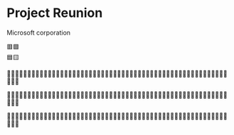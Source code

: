 # Project Reunion
Microsoft corporation                                                                                                   

🟥🟩               
🟦🟨
                          



   🌹🌟🌹🌟🌹🌟🌹🌟🌹🌟🌹🌟🌹🌟🌹🌟🌹🌟🌹🌟🌹🌟🌹🌟🌹🌟🌹🌟🌹🌟🌹🌟🌹🌟🌹🌟🌹🌟🌹🌟🌹🌟🌹🌟🌹🌟🌹🌟🌹🌟🌹🌟🌹🌟🌹🌟🌹


🌺🌺🌺🌺🌺🌺🌺🌺🌺🌺🌺🌺🌺🌺🌺🌺🌺🌺🌺🌺🌺🌺🌺🌺🌺🌺🌺🌺🌺🌺🌺🌺🌺🌺🌺🌺🌺🌺🌺🌺🌺🌺🌺🌺🌺🌺🌺🌺🌺🌺🌺🌺🌺🌺🌺🌺🌺








🌸🌸🌸🌸🌸🌸🌸🌸🌸🌸🌸🌸🌸🌸🌸🌸🌸🌸🌸🌸🌸🌸🌸🌸🌸🌸🌸🌸🌸🌸🌸🌸🌸🌸🌸🌸🌸🌸🌸🌸🌸🌸🌸🌸🌸🌸🌸🌸🌸🌸🌸🌸🌸🌸🌸🌸🌸
